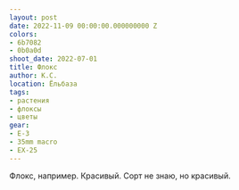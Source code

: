 ```yaml
---
layout: post
date: 2022-11-09 00:00:00.000000000 Z
colors:
- 6b7082
- 0b0a0d
shoot_date: 2022-07-01
title: Флокс
author: К.С.
location: Ёльбаза
tags:
- растения
- флоксы
- цветы
gear:
- E-3
- 35mm macro
- EX-25
---
```

Флокс, например. Красивый. Сорт не знаю, но красивый.


